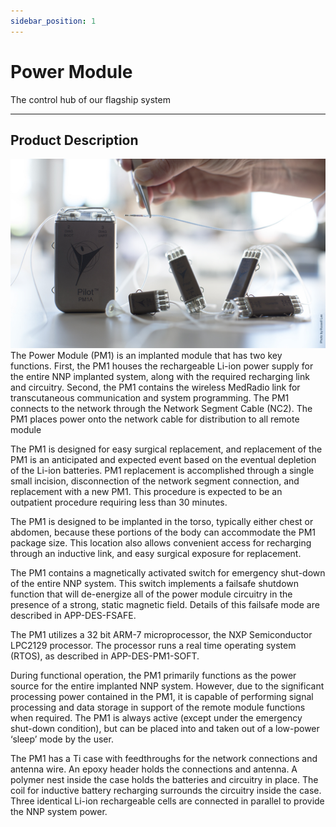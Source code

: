 ```yaml
---
sidebar_position: 1
---
```


# Power Module

The control hub of our flagship system

---

## Product Description

![NNP Device](./img/nnp.jpg)
The Power Module (PM1) is an implanted module that has two key functions.  First, the PM1 houses the rechargeable Li-ion power supply for the entire NNP implanted system, along with the required recharging link and circuitry.  Second, the PM1 contains the wireless MedRadio link for transcutaneous communication and system programming.  The PM1 connects to the network through the Network Segment Cable (NC2).  The PM1 places power onto the network cable for distribution to all remote module

The PM1 is designed for easy surgical replacement, and replacement of the PM1 is an anticipated and expected event based on the eventual depletion of the Li-ion batteries.  PM1 replacement is accomplished through a single small incision, disconnection of the network segment connection, and replacement with a new PM1.  This procedure is expected to be an outpatient procedure requiring less than 30 minutes.

The PM1 is designed to be implanted in the torso, typically either chest or abdomen, because these portions of the body can accommodate the PM1 package size.  This location also allows convenient access for recharging through an inductive link, and easy surgical exposure for replacement.

The PM1 contains a magnetically activated switch for emergency shut-down of the entire NNP system.  This switch implements a failsafe shutdown function that will de-energize all of the power module circuitry in the presence of a strong, static magnetic field.  Details of this failsafe mode are described in APP-DES-FSAFE.

The PM1 utilizes a 32 bit ARM-7 microprocessor, the NXP Semiconductor LPC2129 processor.  The processor runs a real time operating system (RTOS), as described in APP-DES-PM1-SOFT.

During functional operation, the PM1 primarily functions as the power source for the entire implanted NNP system.  However, due to the significant processing power contained in the PM1, it is capable of performing signal processing and data storage in support of the remote module functions when required.  The PM1 is always active (except under the emergency shut-down condition), but can be placed into and taken out of a low-power  ‘sleep’ mode by the user.

The PM1 has a Ti case with feedthroughs for the network connections and antenna wire.  An epoxy header holds the connections and antenna.  A polymer nest inside the case holds the batteries and circuitry in place.  The coil for inductive battery recharging surrounds the circuitry inside the case.  Three identical Li-ion rechargeable cells are connected in parallel to provide the NNP system power.